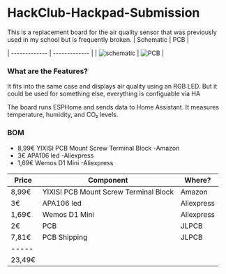 # HackClub-Hackpad-Submission
This is a replacement board for the air quality sensor that was previously used in my school but is frequently broken.
| Schematic  | PCB |

| ------------- | ------------- |
|  ![schematic](https://github.com/user-attachments/assets/79145b0e-381e-4691-8bad-5af449e8e585)
 |  ![PCB](https://github.com/user-attachments/assets/e06f8555-30aa-4010-a9e8-c8c19d6dc67d)
 |

### What are the Features?
It fits into the same case and displays air quality using an RGB LED. But it could be used for something else, everything is configuable via HA

The board runs ESPHome and sends data to Home Assistant. It measures temperature, humidity, and CO₂ levels.

### BOM
- 8,99€  YIXISI PCB Mount Screw Terminal Block -Amazon
- 3€       APA106 led -Aliexpress
- 1,69€  Wemos D1 Mini -Aliexpress

| Price  | Component | Where? |
| ------------- | ------------- | ------------- |
| 8,99€  |  YIXISI PCB Mount Screw Terminal Block  | Amazon  |
| 3€  | APA106 led  | Aliexpress  |
| 1,69€  | Wemos D1 Mini  | Aliexpress  |
| 2€  | PCB  | JLPCB  |
| 7,81€  | PCB Shipping  | JLPCB  |
| -----  |
| 23,49€  |

